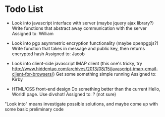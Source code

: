 Todo List
=========
+   Look into javascript interface with server (maybe jquery ajax library?)
	Write functions that abstract away communication with the server
	Assigned to: William

+	Look into pgp asymmetric encryption functionality (maybe openpgpjs?)
	Write function that takes in message and public key, then returns encrypted hash
	Assigned to: Jacob

+	Look into client-side javascript IMAP client (this one's tricky, try http://www.hiddentao.com/archives/2013/08/15/javascript-imap-email-client-for-browsers/)
	Get some something simple running
	Assigned to: Kirby

+	HTML/CSS front-end design
	Do something better than the current Hello, World! page. Use divshot!
	Assigned to: ? (not sure)


"Look into" means investigate possible solutions, and maybe come up with some basic preliminary code
